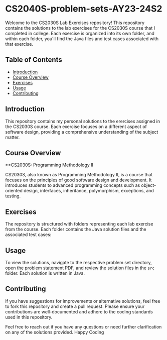 # CS2040S-problem-sets-AY23-24S2

Welcome to the CS2030S Lab Exercises repository! This repository contains the solutions to the lab exercises for the CS2030S course that I completed in college. Each exercise is organized into its own folder, and within each folder, you'll find the Java files and test cases associated with that exercise.

## Table of Contents

- [Introduction](#introduction)
- [Course Overview](#course-overview)
- [Exercises](#exercises)
- [Usage](#usage)
- [Contributing](#contributing)

## Introduction

This repository contains my personal solutions to the erercises assigned in the CS2030S course. Each exercise focuses on a different aspect of software design, providing a comprehensive understanding of the subject matter.

## Course Overview

**CS2030S: Programming Methodology II

CS2030S, also known as Programming Methodology II, is a course that focuses on the principles of good software design and development. It introduces students to advanced programming concepts such as object-oriented design, interfaces, inheritance, polymorphism, exceptions, and testing.

## Exercises

The repository is structured with folders representing each lab exercise from the course. Each folder contains the Java solution files and the associated test cases:

## Usage

To view the solutions, navigate to the respective problem set directory, open the problem statement PDF, and review the solution files in the `src` folder. Each solution is written in Java.

## Contributing

If you have suggestions for improvements or alternative solutions, feel free to fork this repository and create a pull request. Please ensure your contributions are well-documented and adhere to the coding standards used in this repository.


Feel free to reach out if you have any questions or need further clarification on any of the solutions provided. Happy Coding
